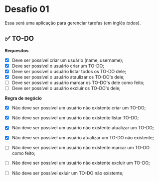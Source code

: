 # Desafio 01
Essa será uma aplicação para gerenciar tarefas (em inglês *todos*).

## ✅ TO-DO
**Requesitos**
- [x] Deve ser possível criar um usuário (name, username);
- [x] Deve ser possível o usuário criar um TO-DO;
- [x] Deve ser possível o usuário listar todos os TO-DO dele;
- [x] Deve ser possível o usuário ataulizar os TO-DO's dele;
- [ ] Deve ser possível o usuário marcar os TO-DO's dele como feito;
- [ ] Deve ser possível o usuário excluir os TO-DO's dele;

**Regra de negócio**
- [x] Não deve ser possível um usuário não existente criar um TO-DO;
- [x] Não deve ser possível um usuário não existente listar TO-DO;
- [x] Não deve ser possível um usuário não existente atualizar um TO-DO;
- [x] Não deve ser possível um usuário atualizar um TO-DO não existente;
- [ ] Não deve ser possível um usuário não existente marcar um TO-DO como feito;
- [ ] Não deve ser possível um usuário não existente excluir um TO-DO;
- [ ] Não deve ser possível exluir um TO-DO não existente;


